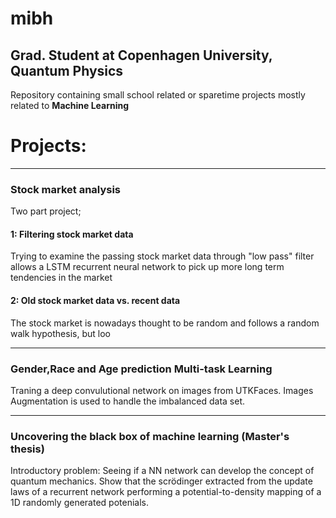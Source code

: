 # mibh
## Grad. Student at Copenhagen University, Quantum Physics 


Repository containing small school related or sparetime projects mostly related to <b> Machine Learning </b>

# Projects:
<hr>

### Stock market analysis
Two part project;

#### 1: Filtering stock market data
Trying to examine the passing stock market data through "low pass" filter allows a LSTM recurrent neural network to pick up more long term tendencies in the market

#### 2: Old stock market data vs. recent data
The stock market is nowadays thought to be random and follows a random walk hypothesis, but loo
<hr>

### Gender,Race and Age prediction Multi-task Learning

Traning a deep convulutional network on images from UTKFaces.
Images Augmentation is used to handle the imbalanced data set.

<hr> 

### Uncovering the black box of machine learning (Master's thesis) 

Introductory problem:
Seeing if a NN network can develop the concept of quantum mechanics. 
Show that the scrödinger extracted from the update laws of a recurrent network performing a potential-to-density mapping of a 1D randomly generated potenials. 
